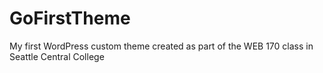 # GoFirstTheme
My first WordPress custom theme created as part of the WEB 170 class in Seattle Central College
